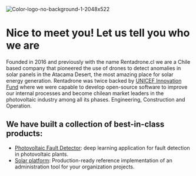 ![Color-logo-no-background-1-2048x522](https://user-images.githubusercontent.com/1696665/215295995-e78ff54d-fd62-4d76-bcd4-df433f2de302.png)

# Nice to meet you! Let us tell you who we are

Founded in 2016 and previously with the name Rentadrone.cl we are a Chile based company that pioneered the use of drones to detect anomalies in solar panels in the Atacama Desert, the most amazing place for solar energy generation. Rentadrone was twice backed by [UNICEF Innovation Fund](https://www.unicefinnovationfund.org/broadcast/updates/uncief-innovation-fund-graduate-rentadrone) where we were capable to develop open-source software to improve our internal processes and become chilean market leaders in the photovoltaic industry among all its phases. Engineering, Construction and Operation.

## We have built a collection of best-in-class products:

- [Photovoltaic Fault Detector](https://github.com/RentadroneCL/Photovoltaic_Fault_Detector): deep learning application for fault detection in photovoltaic plants.
- [Solar platform](https://github.com/RentadroneCL/AI-Solar-Platform): Production-ready reference implementation of an administration tool for your organization projects.
